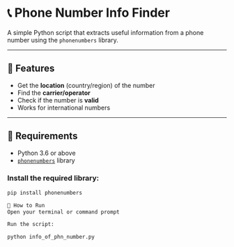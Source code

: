 # 📞 Phone Number Info Finder

A simple Python script that extracts useful information from a phone number using the `phonenumbers` library.

---

## 🔧 Features

- Get the **location** (country/region) of the number
- Find the **carrier/operator**
- Check if the number is **valid**
- Works for international numbers

---

## 🐍 Requirements

- Python 3.6 or above
- [`phonenumbers`](https://pypi.org/project/phonenumbers/) library

### Install the required library:

```bash
pip install phonenumbers

🚀 How to Run
Open your terminal or command prompt

Run the script:

python info_of_phn_number.py
